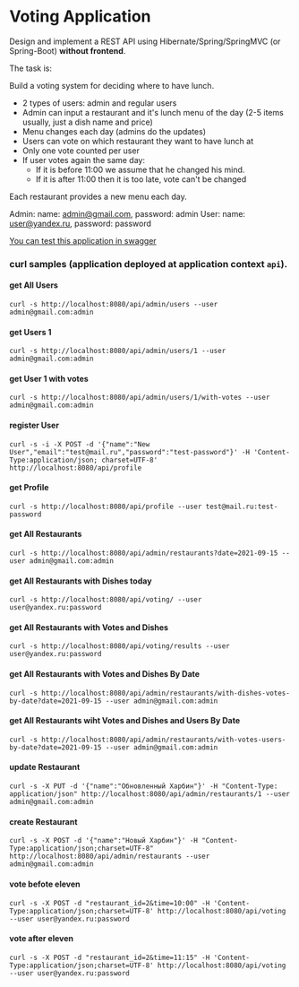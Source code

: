 Voting Application
===============================
Design and implement a REST API using Hibernate/Spring/SpringMVC (or Spring-Boot) **without frontend**.

The task is:

Build a voting system for deciding where to have lunch.

* 2 types of users: admin and regular users
* Admin can input a restaurant and it's lunch menu of the day (2-5 items usually, just a dish name and price)
* Menu changes each day (admins do the updates)
* Users can vote on which restaurant they want to have lunch at
* Only one vote counted per user
* If user votes again the same day:
    - If it is before 11:00 we assume that he changed his mind.
    - If it is after 11:00 then it is too late, vote can't be changed

Each restaurant provides a new menu each day.

Admin:
name: admin@gmail.com, password: admin
User:
name: user@yandex.ru, password: password

[You can test this application in swagger](http://localhost:8080/api/swagger-ui.html)

### curl samples (application deployed at application context `api`).


#### get All Users
`curl -s http://localhost:8080/api/admin/users --user admin@gmail.com:admin`

#### get Users 1
`curl -s http://localhost:8080/api/admin/users/1 --user admin@gmail.com:admin`

#### get User 1 with votes
`curl -s http://localhost:8080/api/admin/users/1/with-votes --user admin@gmail.com:admin`

#### register User
`curl -s -i -X POST -d '{"name":"New User","email":"test@mail.ru","password":"test-password"}' -H 'Content-Type:application/json; charset=UTF-8' http://localhost:8080/api/profile`

#### get Profile
`curl -s http://localhost:8080/api/profile --user test@mail.ru:test-password`

#### get All Restaurants
`curl -s http://localhost:8080/api/admin/restaurants?date=2021-09-15 --user admin@gmail.com:admin`

#### get All Restaurants with Dishes today
`curl -s http://localhost:8080/api/voting/ --user user@yandex.ru:password`

#### get All Restaurants with Votes and Dishes
`curl -s http://localhost:8080/api/voting/results --user user@yandex.ru:password`

#### get All Restaurants with Votes and Dishes By Date
`curl -s http://localhost:8080/api/admin/restaurants/with-dishes-votes-by-date?date=2021-09-15 --user admin@gmail.com:admin`

#### get All Restaurants wiht Votes and Dishes and Users By Date
`curl -s http://localhost:8080/api/admin/restaurants/with-votes-users-by-date?date=2021-09-15 --user admin@gmail.com:admin`

#### update Restaurant
`curl -s -X PUT -d '{"name":"Обновленный Харбин"}' -H "Content-Type: application/json" http://localhost:8080/api/admin/restaurants/1 --user admin@gmail.com:admin`

#### create Restaurant
`curl -s -X POST -d '{"name":"Новый Харбин"}' -H "Content-Type:application/json;charset=UTF-8" http://localhost:8080/api/admin/restaurants --user admin@gmail.com:admin`

#### vote befote eleven
`curl -s -X POST -d "restaurant_id=2&time=10:00" -H 'Content-Type:application/json;charset=UTF-8' http://localhost:8080/api/voting --user user@yandex.ru:password`

#### vote after eleven
`curl -s -X POST -d "restaurant_id=2&time=11:15" -H 'Content-Type:application/json;charset=UTF-8' http://localhost:8080/api/voting --user user@yandex.ru:password`



